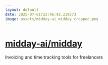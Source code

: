 ```yaml
---
layout: default
date: 2025-07-01T22:46:42.219573
image: assets/midday-ai_midday_cropped.png
---
```


# [midday-ai/midday](https://github.com/midday-ai/midday)

Invoicing and time tracking tools for freelancers
